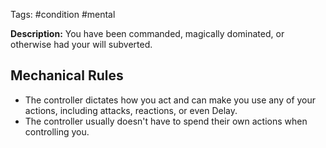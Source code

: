 Tags: #condition #mental

**Description:** You have been commanded, magically dominated, or otherwise had your will subverted. 

## Mechanical Rules

- The controller dictates how you act and can make you use any of your actions, including attacks, reactions, or even Delay.
- The controller usually doesn't have to spend their own actions when controlling you.